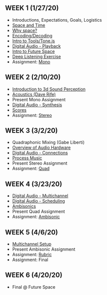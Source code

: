 ## WEEK 1 (1/27/20)

* Introductions, Expectations, Goals, Logistics
* [Space and Time](./modules/space_and_time.md)
* [Why space?](./modules/why_space.md)
* [Encoding/Decoding](./modules/encoding_decoding.md)
* [Intro to Tools/Tone.js](./modules/intro_to_tone.md)
* [Digital Audio - Playback](./modules/digital_audio/playback.md)
* [Intro to Future Space](https://docs.google.com/presentation/d/11qJVtJ4fVxGIO6khNQCaPZeDPrM8TWvSakNJOPg_cyg/edit#slide=id.g76a701259f_0_32)
* [Deep Listening Exercise](./activities/rhythm_circle.md)
* Assignment: [Mono](./assignments/mono.md)

## WEEK 2 (2/10/20)

* [Introduction to 3d Sound Perception](./modules/3d_sound_perception.md)
* [Acoustics (Dave Rife)](https://docs.google.com/presentation/d/1o4yWg_ywl3SuF9casINW8GdZBOcn3FZ0NXqCUyEs_dc/edit#slide=id.g5057168764_0_16)
* Present Mono Assignment
* [Digital Audio - Synthesis](./modules/digital_audio/synthesis.md)
* [Scores](./modules/scores.md)
* Assignment: [Stereo](./assignments/stereo.md)

## WEEK 3 (3/2/20)

* Quadraphonic Mixing (Gabe Liberti)
* [Overview of Audio Hardware](./modules/digital_audio/hardware.md)
* [Digital Audio - Connections](./modules/digital_audio/multichannel_connections.md)
* [Process Music](./modules/process_music.md)
* Present Stereo Assignment
* Assignment: [Quad](./assignments/quad.md)

## WEEK 4 (3/23/20)

* [Digital Audio - Multichannel](./modules/digital_audio/multichannel.md)
* [Digital Audio - Scheduling](./modules/digital_audio/scheduling.md)
* [Ambisonics](./modules/digital_audio/ambisonic.md)
* Present Quad Assignment
* Assignment: [Ambisonic](./assignments/ambisonic.md)

## WEEK 5 (4/6/20)

* [Multichannel Setup](./modules/digital_audio/multichannel.md)
* Present Ambisonic Assignment
* Assignment: [Rubric](./assignments/rubric.md)
* Assignment: Final

## WEEK 6 (4/20/20)

* Final @ Future Space
